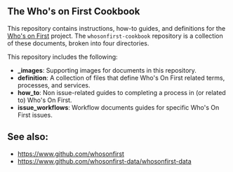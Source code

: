 ## The Who's on First Cookbook

This repository contains instructions, how-to guides, and definitions for the [Who's on First](https://whosonfirst.org)  project. The `whosonfirst-cookbook` repository is a collection of these documents, broken into four directories. 

This repository includes the following:

* **_images**: Supporting images for documents in this repository.
* **definition**: A collection of files that define Who's On First related terms, processes, and services.
* **how_to**: Non issue-related guides to completing a process in (or related to) Who's On First.
* **issue_workflows**: Workflow documents guides for specific Who's On First issues.

## See also:
- https://www.github.com/whosonfirst
- https://www.github.com/whosonfirst-data/whosonfirst-data
